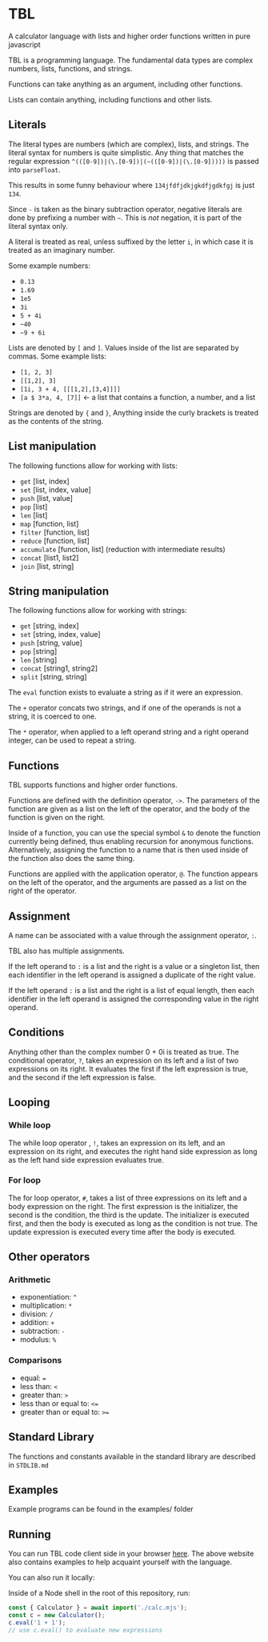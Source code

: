 # TBL
A calculator language with lists and higher order functions written in pure javascript

TBL is a programming language. The fundamental data types are complex numbers, lists, functions, and strings.

Functions can take anything as an argument, including other functions. 

Lists can contain anything, including functions and other lists.

## Literals
The literal types are numbers (which are complex), lists, and strings.
The literal syntax for numbers is quite simplistic. Any thing that matches the regular expression `^(([0-9])|(\.[0-9])|(~(([0-9])|(\.[0-9]))))` is passed into `parseFloat`. 

This results in some funny behaviour where `134jfdfjdkjgkdfjgdkfgj` is just `134`.

Since `-` is taken as the binary subtraction operator, negative literals are done by prefixing a number with `~`. This is *not* negation, it is part of the literal syntax only.

A literal is treated as real, unless suffixed by the letter `i`, in which case it is treated as an imaginary number.

Some example numbers:
 * `0.13`
 * `1.69`
 * `1e5`
 * `3i`
 * `5 + 4i`
 * `~40`
 * `~9 + 6i`

Lists are denoted by `[` and `]`. Values inside of the list are separated by commas.
Some example lists:
 * `[1, 2, 3]`
 * `[[1,2], 3]`
 * `[1i, 3 + 4, [[[1,2],[3,4]]]]`
 * `[a $ 3*a, 4, [7]]` <- a list that contains a function, a number, and a list

Strings are denoted by `{` and `}`, Anything inside the curly brackets is treated as the contents of the string.

## List manipulation

The following functions allow for working with lists:
 * `get` [list, index]
 * `set` [list, index, value]
 * `push` [list, value]
 * `pop` [list]
 * `len` [list]
 * `map` [function, list]
 * `filter` [function, list]
 * `reduce` [function, list]
 * `accumulate` [function, list] (reduction with intermediate results)
 * `concat` [list1, list2]
 * `join` [list, string] 

## String manipulation

The following functions allow for working with strings:
  * `get` [string, index]
  * `set` [string, index, value]
  * `push` [string, value]
  * `pop` [string]
  * `len` [string]
  * `concat` [string1, string2]
  * `split` [string, string]

The `eval` function exists to evaluate a string as if it were an expression.

The `+` operator concats two strings, and if one of the operands is not a string, it is coerced to one.

The `*` operator, when applied to a left operand string and a right operand integer, can be used to repeat a string.

## Functions
TBL supports functions and higher order functions.

Functions are defined with the definition operator, `->`. The parameters of the function are given as a list on the left of the operator, and the body of the function is given on the right. 

Inside of a function, you can use the special symbol `&` to denote the function currently being defined, thus enabling recursion for anonymous functions. Alternatively, assigning the function to a name that is then used inside of the function also does the same thing.

Functions are applied with the application operator, `@`. The function appears on the left of the operator, and the arguments are passed as a list on the right of the operator.

## Assignment
A name can be associated with a value through the assignment operator, `:`.

TBL also has multiple assignments. 

If the left operand to `:` is a list and the right is a value or a singleton list, then each identifier in the left operand is assigned a duplicate of the right value.

If the left operand `:` is a list and the right is a list of equal length, then each identifier in the left operand is assigned the corresponding value in the right operand.

## Conditions
Anything other than the complex number 0 + 0i is treated as true.
The conditional operator, `?`, takes an expression on its left and a list of two expressions on its right. It evaluates the first if the left expression is true, and the second if the left expression is false.

## Looping

### While loop
The while loop operator , `!`, takes an expression on its left, and an expression on its right, and executes the right hand side expression as long as the left hand side expression evaluates true.

### For loop

The for loop operator, `#`, takes a list of three expressions on its left and a body expression on the right. The first expression is the initializer, the second is the condition, the third is the update. The initializer is executed first, and then the body is executed as long as the condition is not true. The update expression is executed every time after the body is executed.

## Other operators

### Arithmetic
 * exponentiation: `^`
 * multiplication: `*`
 * division: `/`
 * addition: `+`
 * subtraction: `-`
 * modulus: `%`

### Comparisons
 * equal: `=`
 * less than: `<`
 * greater than: `>`
 * less than or equal to: `<=`
 * greater than or equal to: `>=`


## Standard Library

The functions and constants available in the standard library are described in `STDLIB.md`

## Examples
Example programs can be found in the examples/ folder

## Running
You can run TBL code client side in your browser [here](http://motiwala.ca/TBL).
The above website also contains examples to help acquaint yourself with the language.

You can also run it locally:

Inside of a Node shell in the root of this repository, run:
```js
const { Calculator } = await import('./calc.mjs');
const c = new Calculator();
c.eval('1 + 1');
// use c.eval() to evaluate new expressions
```
